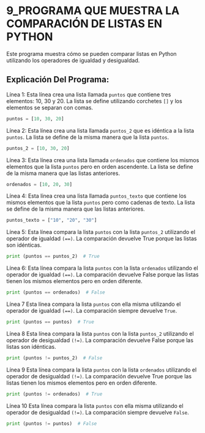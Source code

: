 # 9_PROGRAMA QUE MUESTRA LA COMPARACIÓN DE LISTAS EN PYTHON
Este programa muestra cómo se pueden comparar listas en Python utilizando los operadores de igualdad y desigualdad.
## Explicación Del Programa: 
Línea 1: Esta línea crea una lista llamada `puntos` que contiene tres elementos: 10, 30 y 20. La lista se define utilizando corchetes `[]` y los elementos se separan con comas.

```python
puntos = [10, 30, 20]
```

Línea 2: Esta línea crea una lista llamada `puntos_2` que es idéntica a la lista `puntos`. La lista se define de la misma manera que la lista `puntos`.


```python
puntos_2 = [10, 30, 20]
```

Línea 3: Esta línea crea una lista llamada `ordenados` que contiene los mismos elementos que la lista `puntos` pero en orden ascendente. La lista se define de la misma 
manera que las listas 
anteriores.

```python
ordenados = [10, 20, 30]
```

Línea 4: Esta línea crea una lista llamada `puntos_texto` que contiene los mismos elementos que la lista `puntos` pero como cadenas de texto. La lista se define de la misma 
manera que las listas anteriores.

```python
puntos_texto = ["10", "20", "30"]
```

Línea 5: Esta línea compara la lista `puntos` con la lista `puntos_2` utilizando el operador de igualdad `(==)`. La comparación devuelve True porque las listas son idénticas.

```python
print (puntos == puntos_2)  # True
```

Línea 6: Esta línea compara la lista `puntos` con la lista `ordenados` utilizando el operador de igualdad `(==)`. La comparación devuelve False porque las listas tienen los 
mismos elementos pero en orden diferente.

```python
print (puntos == ordenados)  # False
```

Línea 7
Esta línea compara la lista `puntos` con ella misma utilizando el operador de igualdad `(==)`. La comparación siempre devuelve `True`.

```python
print (puntos == puntos)  # True
```

Línea 8
Esta línea compara la lista `puntos` con la lista `puntos_2` utilizando el operador de desigualdad `(!=)`. La comparación devuelve False porque las listas son idénticas.

```python
print (puntos != puntos_2)  # False
```

Línea 9
Esta línea compara la lista `puntos` con la lista `ordenados` utilizando el operador de desigualdad `(!=)`. La comparación devuelve True porque las listas tienen los mismos 
elementos pero en orden diferente.

```python
print (puntos != ordenados)  # True
```

Línea 10
Esta línea compara la lista `puntos` con ella misma utilizando el operador de desigualdad `(!=)`. La comparación siempre devuelve `False`.

```python
print (puntos != puntos)  # False
```
